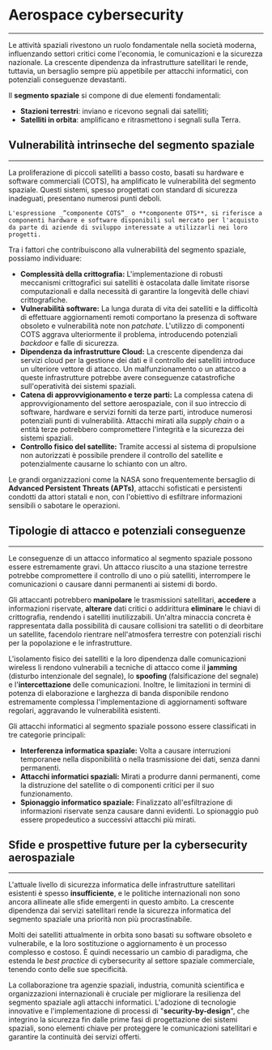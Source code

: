 # Aerospace cybersecurity
---
Le attività spaziali rivestono un ruolo fondamentale nella società moderna, influenzando settori critici come l'economia, le comunicazioni e la sicurezza nazionale. La crescente dipendenza da infrastrutture satellitari le rende, tuttavia, un bersaglio sempre più appetibile per attacchi informatici, con potenziali conseguenze devastanti.

Il **segmento spaziale** si compone di due elementi fondamentali:
- **Stazioni terrestri**: inviano e ricevono segnali dai satelliti;
- **Satelliti in orbita**: amplificano e ritrasmettono i segnali sulla Terra.

## Vulnerabilità intrinseche del segmento spaziale
---
La proliferazione di piccoli satelliti a basso costo, basati su hardware e software commerciali (COTS), ha amplificato le vulnerabilità del segmento spaziale. Questi sistemi, spesso progettati con standard di sicurezza inadeguati, presentano numerosi punti deboli.

```ad-info
L'espressione _”componente COTS”_ o **componente OTS**, si riferisce a componenti hardware e software disponibili sul mercato per l'acquisto da parte di aziende di sviluppo interessate a utilizzarli nei loro progetti.
```

Tra i fattori che contribuiscono alla vulnerabilità del segmento spaziale, possiamo individuare:
- **Complessità della crittografia:** L'implementazione di robusti meccanismi crittografici sui satelliti è ostacolata dalle limitate risorse computazionali e dalla necessità di garantire la longevità delle chiavi crittografiche.
- **Vulnerabilità software:** La lunga durata di vita dei satelliti e la difficoltà di effettuare aggiornamenti remoti comportano la presenza di software obsoleto e vulnerabilità note non _patchate_. L'utilizzo di componenti COTS aggrava ulteriormente il problema, introducendo potenziali _backdoor_ e falle di sicurezza.
- **Dipendenza da infrastrutture Cloud:** La crescente dipendenza dai servizi cloud per la gestione dei dati e il controllo dei satelliti introduce un ulteriore vettore di attacco. Un malfunzionamento o un attacco a queste infrastrutture potrebbe avere conseguenze catastrofiche sull'operatività dei sistemi spaziali.
- **Catena di approvvigionamento e terze parti:** La complessa catena di approvvigionamento del settore aerospaziale, con il suo intreccio di software, hardware e servizi forniti da terze parti, introduce numerosi potenziali punti di vulnerabilità. Attacchi mirati alla _supply chain_ o a entità terze potrebbero compromettere l'integrità e la sicurezza dei sistemi spaziali.
- **Controllo fisico del satellite:** Tramite accessi al sistema di propulsione non autorizzati è possibile prendere il controllo del satellite e potenzialmente causarne lo schianto con un altro.

Le grandi organizzazioni come la NASA sono frequentemente bersaglio di **Advanced Persistent Threats (APTs)**, attacchi sofisticati e persistenti condotti da attori statali e non, con l'obiettivo di esfiltrare informazioni sensibili o sabotare le operazioni.

## Tipologie di attacco e potenziali conseguenze
---

Le conseguenze di un attacco informatico al segmento spaziale possono essere estremamente gravi. Un attacco riuscito a una stazione terrestre potrebbe compromettere il controllo di uno o più satelliti, interrompere le comunicazioni o causare danni permanenti ai sistemi di bordo.

Gli attaccanti potrebbero **manipolare** le trasmissioni satellitari, **accedere** a informazioni riservate, **alterare** dati critici o addirittura **eliminare** le chiavi di crittografia, rendendo i satelliti inutilizzabili. Un'altra minaccia concreta è rappresentata dalla possibilità di causare collisioni tra satelliti o di deorbitare un satellite, facendolo rientrare nell'atmosfera terrestre con potenziali rischi per la popolazione e le infrastrutture.

L'isolamento fisico dei satelliti e la loro dipendenza dalle comunicazioni wireless li rendono vulnerabili a tecniche di attacco come il **jamming** (disturbo intenzionale del segnale), lo **spoofing** (falsificazione del segnale) e l'**intercettazione** delle comunicazioni. Inoltre, le limitazioni in termini di potenza di elaborazione e larghezza di banda disponibile rendono estremamente complessa l'implementazione di aggiornamenti software regolari, aggravando le vulnerabilità esistenti.

Gli attacchi informatici al segmento spaziale possono essere classificati in tre categorie principali:
- **Interferenza informatica spaziale:** Volta a causare interruzioni temporanee nella disponibilità o nella trasmissione dei dati, senza danni permanenti.
- **Attacchi informatici spaziali:** Mirati a produrre danni permanenti, come la distruzione del satellite o di componenti critici per il suo funzionamento.
- **Spionaggio informatico spaziale:** Finalizzato all'esfiltrazione di informazioni riservate senza causare danni evidenti. Lo spionaggio può essere propedeutico a successivi attacchi più mirati.

## Sfide e prospettive future per la cybersecurity aerospaziale
---

L'attuale livello di sicurezza informatica delle infrastrutture satellitari esistenti è spesso **insufficiente**, e le politiche internazionali non sono ancora allineate alle sfide emergenti in questo ambito. La crescente dipendenza dai servizi satellitari rende la sicurezza informatica del segmento spaziale una priorità non più procrastinabile.

Molti dei satelliti attualmente in orbita sono basati su software obsoleto e vulnerabile, e la loro sostituzione o aggiornamento è un processo complesso e costoso. È quindi necessario un cambio di paradigma, che estenda le _best practice_ di cybersecurity al settore spaziale commerciale, tenendo conto delle sue specificità.

La collaborazione tra agenzie spaziali, industria, comunità scientifica e organizzazioni internazionali è cruciale per migliorare la resilienza del segmento spaziale agli attacchi informatici. L'adozione di tecnologie innovative e l'implementazione di processi di "**security-by-design**", che integrino la sicurezza fin dalle prime fasi di progettazione dei sistemi spaziali, sono elementi chiave per proteggere le comunicazioni satellitari e garantire la continuità dei servizi offerti. 